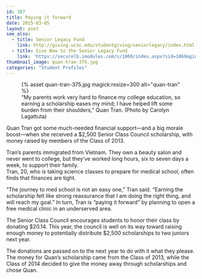```yaml
---
id: 387
title: Paying it forward
date: 2015-03-05
layout: post
see_also:
  - title: Senior Legacy Fund
    link: http://giving.ucsc.edu/studentgiving/seniorlegacy/index.html
  - title: Give Now to the Senior Legacy Fund
    link: 'https://securelb.imodules.com/s/1069/index.aspx?sid=1069&gid=1&pgid=761&dids=600&='
thumbnail_image: quan-tran-375.jpg
categories: "Student Profiles"
---
```

<figure class="inline-image right">
{% asset quan-tran-375.jpg magick:resize=300 alt="quan-tran" %}<figcaption>“My parents work very hard to finance my college education, so earning a scholarship eases my mind; I have helped lift some burden from their shoulders,” Quan Tran. (Photo by Carolyn Lagattuta)</figcaption></figure>

Quan Tran got some much-needed financial support—and a big morale boost—when she received a $2,500 Senior Class Council scholarship, with money raised by members of the Class of 2013.

Tran&#8217;s parents immigrated from Vietnam. They own a beauty salon and never went to college, but they&#8217;ve worked long hours, six to seven days a week, to support their family.  
Tran, 20, who is taking science classes to prepare for medical school, often finds that finances are tight.

&#8220;The journey to med school is not an easy one,&#8221; Tran said. &#8220;Earning the scholarship felt like strong reassurance that I am doing the right thing, and will reach my goal.&#8221; In turn, Tran is &#8220;paying it forward&#8221; by planning to open a free medical clinic in an underserved area.

The Senior Class Council encourages students to honor their class by donating $20.14. This year, the council is well on its way toward raising enough money to potentially distribute $2,500 scholarships to two juniors next year.

The donations are passed on to the next year to do with it what they please. The money for Quan&#8217;s scholarship came from the Class of 2013, while the Class of 2014 decided to give the money away through scholarships and chose Quan.
